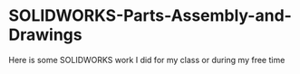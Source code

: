 # SOLIDWORKS-Parts-Assembly-and-Drawings
Here is some SOLIDWORKS work I did for my class or during my free time 
